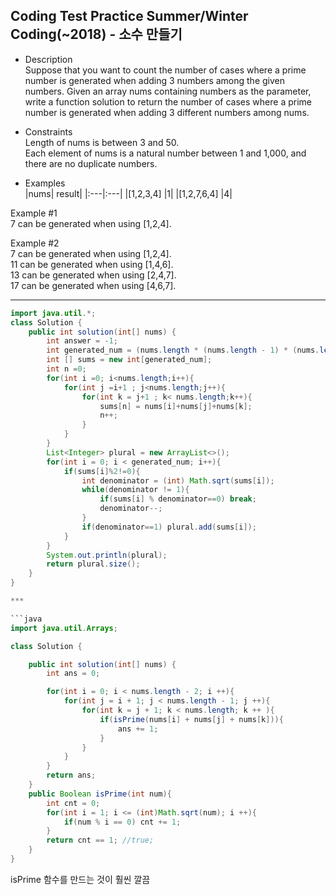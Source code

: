 ## Coding Test Practice Summer/Winter Coding(~2018) - 소수 만들기

- Description <br>
Suppose that you want to count the number of cases where a prime number is generated when adding 3 numbers among the given numbers. Given an array nums containing numbers as the parameter, write a function solution to return the number of cases where a prime number is generated when adding 3 different numbers among nums.

- Constraints <br>
Length of nums is between 3 and 50. <br>
Each element of nums is a natural number between 1 and 1,000, and there are no duplicate numbers. <br>

- Examples <br>
|nums|	result|
|:---|:---|
|[1,2,3,4]	|1|
|[1,2,7,6,4]	|4|

Example #1  <br>
7 can be generated when using [1,2,4]. <br>

Example #2 <br>
7 can be generated when using [1,2,4]. <br>
11 can be generated when using [1,4,6]. <br>
13 can be generated when using [2,4,7].<br>
17 can be generated when using [4,6,7].<br>

***
```java
import java.util.*;
class Solution {
    public int solution(int[] nums) {
        int answer = -1;
        int generated_num = (nums.length * (nums.length - 1) * (nums.length - 2)) / 6;
        int [] sums = new int[generated_num];
        int n =0;
        for(int i =0; i<nums.length;i++){
            for(int j =i+1 ; j<nums.length;j++){
                for(int k = j+1 ; k< nums.length;k++){
                    sums[n] = nums[i]+nums[j]+nums[k];
                    n++;
                }
            }
        }
        List<Integer> plural = new ArrayList<>();
        for(int i = 0; i < generated_num; i++){
            if(sums[i]%2!=0){
                int denominator = (int) Math.sqrt(sums[i]);
                while(denominator != 1){
                    if(sums[i] % denominator==0) break;
                    denominator--;
                }
                if(denominator==1) plural.add(sums[i]);
            }
        }
        System.out.println(plural);
        return plural.size();
    }
}

***

```java
import java.util.Arrays;

class Solution {

    public int solution(int[] nums) {
        int ans = 0;

        for(int i = 0; i < nums.length - 2; i ++){
            for(int j = i + 1; j < nums.length - 1; j ++){
                for(int k = j + 1; k < nums.length; k ++ ){
                    if(isPrime(nums[i] + nums[j] + nums[k])){
                        ans += 1;  
                    } 
                }
            }
        }
        return ans;
    }
    public Boolean isPrime(int num){
        int cnt = 0;
        for(int i = 1; i <= (int)Math.sqrt(num); i ++){
            if(num % i == 0) cnt += 1; 
        }
        return cnt == 1; //true;
    }
}
```
isPrime 함수를 만드는 것이 훨씬 깔끔
